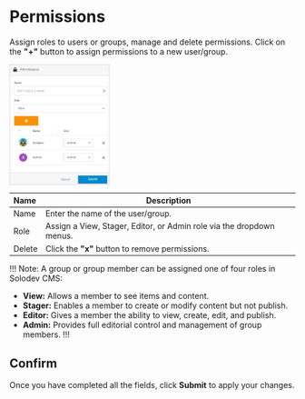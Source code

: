 # Permissions

Assign roles to users or groups, manage and delete permissions. Click on the **"+"** button to assign permissions to a new user/group.



<img src="../../../images/permissions2.jpg" alt="permissions2" style="width: 35%; display: block"></a>



**Name** | **Description** 
:--- | ---
Name | Enter the name of the user/group.
Role | Assign a View, Stager, Editor, or Admin role via the dropdown menus.
Delete | Click the **"x"** button to remove permissions.

!!! Note:
A group or group member can be assigned one of four roles in Solodev CMS:

- **View:** Allows a member to see items and content. 
- **Stager:** Enables a member to create or modify content but not publish.
- **Editor:** Gives a member the ability to view, create, edit, and publish.
- **Admin:** Provides full editorial control and management of group members.
!!!


## Confirm

Once you have completed all the fields, click **Submit** to apply your changes.



